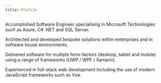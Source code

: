 ```yaml
---
title: Profile
---
```


Accomplished Software Engineer specialising in Microsoft Technologies such as Azure, C# .NET and SQL Server.

Architected and developed bespoke solutions within enterprises and in software house environments.

Delivered software for multiple form-factors (desktop, tablet and mobile) using a range of frameworks (UWP / WPF / Xamarin).

Experienced in full-stack web development including the use of modern JavaScript frameworks such as Vue.